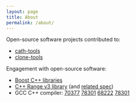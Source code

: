 ```yaml
---
layout: page
title: About
permalink: /about/
---
```


Open-source software projects contributed to:
 * [cath-tools](https://github.com/UCLOrengoGroup/cath-tools)
 * [clone-tools](https://github.com/tonyelewis/clone-tools)

Engagement with open-source software:
 * [Boost C++ libraries](https://svn.boost.org/trac/boost/query?reporter=~TonyELewis)
 * [C++ Range v3 library](https://github.com/ericniebler/range-v3/issues?q=%20author%3Atonyelewis%20) (and [related spec](https://github.com/ericniebler/stl2/issues?q=%20author%3Atonyelewis%20))
 * GCC C++ compiler:  [70377](https://gcc.gnu.org/bugzilla/show_bug.cgi?id=70377) [78301](https://gcc.gnu.org/bugzilla/show_bug.cgi?id=78301) [68222](https://gcc.gnu.org/bugzilla/show_bug.cgi?id=68222) [78301](https://gcc.gnu.org/bugzilla/show_bug.cgi?id=78301)